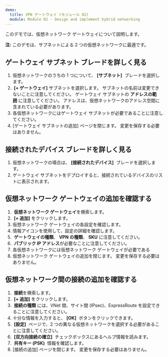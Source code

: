 ```yaml
---
demo:
  title: VPN ゲートウェイ (モジュール 02)
  module: Module 02 - Design and implement hybrid networking
---
```


このデモでは、仮想ネットワーク ゲートウェイについて説明します。

**注:** このデモは、サブネットによる 2 つの仮想ネットワークに最適です。

## ゲートウェイ サブネット ブレードを詳しく見る
1. 仮想ネットワークのうちの 1 つについて、 **[サブネット]**  ブレードを選択します。
1.  **[+ ゲートウェイ]** サブネットを選択します。 サブネットの名前は変更できないことに注意してください。 ゲートウェイ サブネットの **アドレスの範囲** に注意してください。 アドレスは、仮想ネットワークのアドレス空間に含まれている必要があります。
1. 各仮想ネットワークにはゲートウェイ サブネットが必要であることに注意してください。
1. [ゲートウェイ サブネットの追加] ページを閉じます。 変更を保存する必要はありません。

## 接続されたデバイス ブレードを詳しく見る
1. 仮想ネットワークの場合は、 **[接続されたデバイス]**  ブレードを選択します。
1. ゲートウェイ サブネットをデプロイすると、接続されているデバイスのリストに表示されます。

## 仮想ネットワーク ゲートウェイの追加を確認する
1.  **仮想ネットワーク ゲートウェイ**を検索します。
1.  **[+ 追加]** をクリックします。
1. 仮想ネットワーク ゲートウェイの各設定を確認します。
1. 情報アイコンを使用して、設定の詳細を確認します。
1.  **ゲートウェイの種類**、 **VPN の種類**、 **SKU** に注意してください。
1.  **パブリック IP アドレス**が必要なことに注意してください。
1. 各仮想ネットワークには仮想ネットワーク ゲートウェイが必要である
1. 仮想ネットワーク ゲートウェイの追加を閉じます。 変更を保存する必要はありません。
   
## 仮想ネットワーク間の接続の追加を確認する
1.  **接続**を検索します。
1.  **[+ 追加]** をクリックします。
1.  **接続の種類** には、VNet 間、サイト間 (IPsec)、ExpressRoute を設定できることに注意してください。
1. 十分な情報を入力すると、 **[OK]**  ボタンをクリックできます。
1.  **[設定]**  ページで、2 つの異なる仮想ネットワークを選択する必要があることに注意してください。
1.  **[双方向接続の確立]**  チェックボックスにあるヘルプ情報を読みます。
1.  **共有キー (PSK)**  情報を確認します。
1. [接続の追加] ページを閉じます。 変更を保存する必要はありません。
